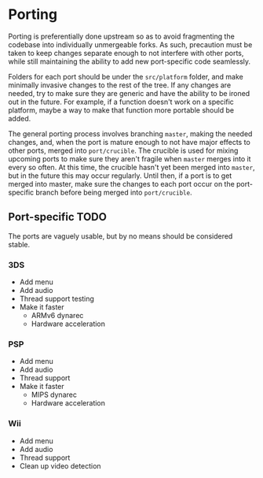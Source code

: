 Porting
=======

Porting is preferentially done upstream so as to avoid fragmenting the codebase into individually unmergeable forks. As such, precaution must be taken to keep changes separate enough to not interfere with other ports, while still maintaining the ability to add new port-specific code seamlessly.

Folders for each port should be under the `src/platform` folder, and make minimally invasive changes to the rest of the tree. If any changes are needed, try to make sure they are generic and have the ability to be ironed out in the future. For example, if a function doesn't work on a specific platform, maybe a way to make that function more portable should be added.

The general porting process involves branching `master`, making the needed changes, and, when the port is mature enough to not have major effects to other ports, merged into `port/crucible`. The crucible is used for mixing upcoming ports to make sure they aren't fragile when `master` merges into it every so often. At this time, the crucible hasn't yet been merged into `master`, but in the future this may occur regularly. Until then, if a port is to get merged into master, make sure the changes to each port occur on the port-specific branch before being merged into `port/crucible`.

Port-specific TODO
------------------

The ports are vaguely usable, but by no means should be considered stable.

### 3DS
* Add menu
* Add audio
* Thread support testing
* Make it faster
	* ARMv6 dynarec
	* Hardware acceleration

### PSP
* Add menu
* Add audio
* Thread support
* Make it faster
	* MIPS dynarec
	* Hardware acceleration

### Wii
* Add menu
* Add audio
* Thread support
* Clean up video detection
